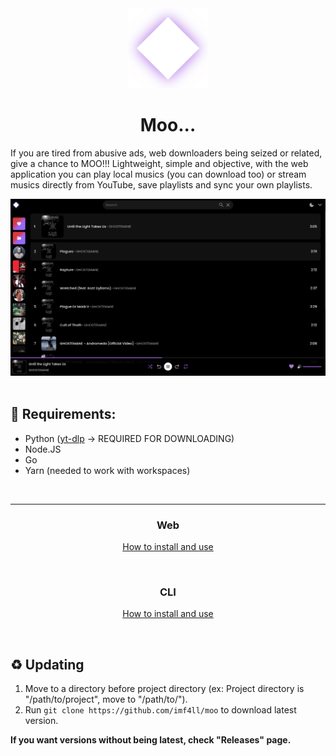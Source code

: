 <div align="center">
  <img src="./icon.png" width="128" />
  
  <h1>Moo...</h1>
</div>

If you are tired from abusive ads, web downloaders being seized or related, give a chance to MOO!!!
Lightweight, simple and objective, with the web application you can play local musics (you can download too)
or stream musics directly from YouTube, save playlists and sync your own playlists.

<div align="center">
    <img src="./web/assets/showcase.png" width="800" />
</div>

<br />

## 📜 Requirements:
- Python (<a href="https://github.com/yt-dlp/yt-dlp">yt-dlp</a> -> REQUIRED FOR DOWNLOADING) 
- Node.JS
- Go
- Yarn (needed to work with workspaces)

<br />

<hr />

<div align="center">
  <h3>Web</h3>

  <a href="https://github.com/imf4ll/moo/tree/master/web">How to install and use</a>
</div>

<br />

<div align="center">
  <h3>CLI</h3>
  
  <a href="https://github.com/imf4ll/moo/tree/master/cli">How to install and use</a>
</div>

<br />

<a id="updating"></a>
## ♻️ Updating

1. Move to a directory before project directory (ex: Project directory is "/path/to/project", move to "/path/to/").
2. Run `git clone https://github.com/imf4ll/moo` to download latest version.

**If you want versions without being latest, check "Releases" page.**
